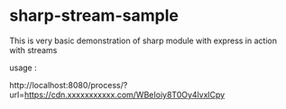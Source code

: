 # sharp-stream-sample

This is very basic demonstration of sharp module with express in action with streams

usage :

http://localhost:8080/process/?url=https://cdn.xxxxxxxxxxx.com/WBeIoiy8T0Oy4lvxlCpy
